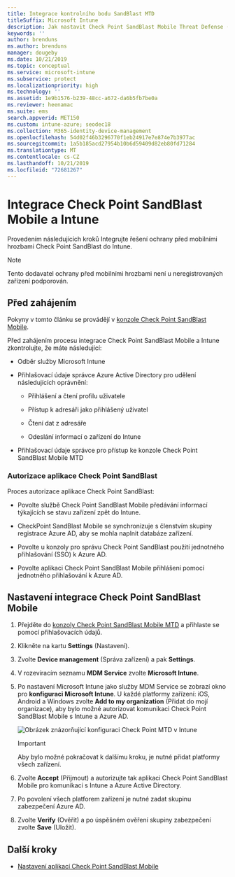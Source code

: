 ```yaml
---
title: Integrace kontrolního bodu SandBlast MTD
titleSuffix: Microsoft Intune
description: Jak nastavit Check Point SandBlast Mobile Threat Defense (MTD) s Intune za účelem regulace přístupu mobilních zařízení k firemním prostředkům.
keywords: ''
author: brenduns
ms.author: brenduns
manager: dougeby
ms.date: 10/21/2019
ms.topic: conceptual
ms.service: microsoft-intune
ms.subservice: protect
ms.localizationpriority: high
ms.technology: ''
ms.assetid: 1e9b1576-b239-48cc-a672-da6b5fb7be0a
ms.reviewer: heenamac
ms.suite: ems
search.appverid: MET150
ms.custom: intune-azure; seodec18
ms.collection: M365-identity-device-management
ms.openlocfilehash: 54d02f46b3296770f1eb24917e7e874e7b3977ac
ms.sourcegitcommit: 1a5b185acd27954b10b6d59409d82eb80fd71284
ms.translationtype: MT
ms.contentlocale: cs-CZ
ms.lasthandoff: 10/21/2019
ms.locfileid: "72681267"
---
```

# <a name="integrate-check-point-sandblast-mobile-with-intune"></a>Integrace Check Point SandBlast Mobile a Intune

Provedením následujících kroků Integrujte řešení ochrany před mobilními hrozbami Check Point SandBlast do Intune.

> [!NOTE]
> Tento dodavatel ochrany před mobilními hrozbami není u neregistrovaných zařízení podporován.

## <a name="before-you-begin"></a>Před zahájením

Pokyny v tomto článku se provádějí v [konzole Check Point SandBlast Mobile](https://intune-4.eu1.locsec.net/). 

Před zahájením procesu integrace Check Point SandBlast Mobile a Intune zkontrolujte, že máte následující:

- Odběr služby Microsoft Intune

- Přihlašovací údaje správce Azure Active Directory pro udělení následujících oprávnění:

  - Přihlášení a čtení profilu uživatele

  - Přístup k adresáři jako přihlášený uživatel

  - Čtení dat z adresáře

  - Odeslání informací o zařízení do Intune

- Přihlašovací údaje správce pro přístup ke konzole Check Point SandBlast Mobile MTD

### <a name="check-point-sandblast-app-authorization"></a>Autorizace aplikace Check Point SandBlast

Proces autorizace aplikace Check Point SandBlast:

- Povolte službě Check Point SandBlast Mobile předávání informací týkajících se stavu zařízení zpět do Intune.

- CheckPoint SandBlast Mobile se synchronizuje s členstvím skupiny registrace Azure AD, aby se mohla naplnit databáze zařízení.

- Povolte u konzoly pro správu Check Point SandBlast použití jednotného přihlašování (SSO) k Azure AD.

- Povolte aplikaci Check Point SandBlast Mobile přihlášení pomocí jednotného přihlašování k Azure AD.

## <a name="to-set-up-check-point-sandblast-mobile-integration"></a>Nastavení integrace Check Point SandBlast Mobile

1. Přejděte do [konzoly Check Point SandBlast Mobile MTD](https://intune-4.eu1.locsec.net/) a přihlaste se pomocí přihlašovacích údajů.

2. Klikněte na kartu **Settings** (Nastavení).

3. Zvolte **Device management** (Správa zařízení) a pak **Settings**.

4. V rozevíracím seznamu **MDM Service** zvolte **Microsoft Intune**.

5. Po nastavení Microsoft Intune jako služby MDM Service se zobrazí okno pro **konfiguraci Microsoft Intune**. U každé platformy zařízení: iOS, Android a Windows zvolte **Add to my organization** (Přidat do mojí organizace), aby bylo možné autorizovat komunikaci Check Point SandBlast Mobile s Intune a Azure AD.

    ![Obrázek znázorňující konfiguraci Check Point MTD v Intune](./media/checkpoint-sandblast-mobile-mtd-connector-integration/checkpoint-MTD-1.PNG)

    > [!IMPORTANT]
    > Aby bylo možné pokračovat k dalšímu kroku, je nutné přidat platformy všech zařízení.

6. Zvolte **Accept** (Přijmout) a autorizujte tak aplikaci Check Point SandBlast Mobile pro komunikaci s Intune a Azure Active Directory.

7. Po povolení všech platforem zařízení je nutné zadat skupinu zabezpečení Azure AD.

8. Zvolte **Verify** (Ověřit) a po úspěšném ověření skupiny zabezpečení zvolte **Save** (Uložit).

## <a name="next-steps"></a>Další kroky

- [Nastavení aplikací Check Point SandBlast Mobile](mtd-apps-ios-app-configuration-policy-add-assign.md)
